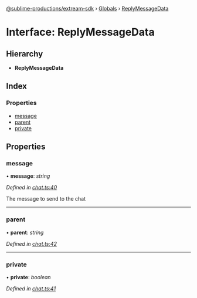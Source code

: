 [@sublime-productions/extream-sdk](../README.md) › [Globals](../globals.md) › [ReplyMessageData](replymessagedata.md)

# Interface: ReplyMessageData

## Hierarchy

* **ReplyMessageData**

## Index

### Properties

* [message](replymessagedata.md#message)
* [parent](replymessagedata.md#parent)
* [private](replymessagedata.md#private)

## Properties

###  message

• **message**: *string*

*Defined in [chat.ts:40](https://github.com/Extream-SaaS/ex-sdk/blob/489cbc8/src/chat.ts#L40)*

The message to send to the chat

___

###  parent

• **parent**: *string*

*Defined in [chat.ts:42](https://github.com/Extream-SaaS/ex-sdk/blob/489cbc8/src/chat.ts#L42)*

___

###  private

• **private**: *boolean*

*Defined in [chat.ts:41](https://github.com/Extream-SaaS/ex-sdk/blob/489cbc8/src/chat.ts#L41)*
